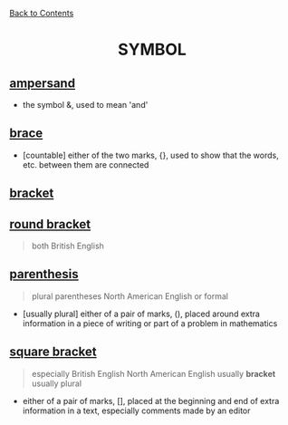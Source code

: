 ﻿[Back to Contents](../README.md)


<h1 style="text-align: center;">SYMBOL</h1>


## [ampersand](https://www.oxfordlearnersdictionaries.com/definition/english/ampersand)
- the symbol &, used to mean 'and'

## [brace](https://www.oxfordlearnersdictionaries.com/definition/english/brace_1)
- [countable] either of the two marks, {}, used to show that the words, etc. between them are connected

## [bracket](https://www.oxfordlearnersdictionaries.com/definition/english/bracket_1)
## [round bracket](https://www.oxfordlearnersdictionaries.com/definition/english/round-bracket)
> both British English
## [parenthesis](https://www.oxfordlearnersdictionaries.com/definition/english/parenthesis)
> plural parentheses
> North American English or formal
- [usually plural] either of a pair of marks, (), placed around extra information in a piece of writing or part of a problem in mathematics

## [square bracket](https://www.oxfordlearnersdictionaries.com/definition/english/square-bracket)
> especially British English
> North American English usually **bracket**
> usually plural
- either of a pair of marks, [], placed at the beginning and end of extra information in a text, especially comments made by an editor

